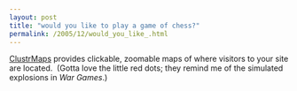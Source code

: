 ```yaml
---
layout: post
title: "would you like to play a game of chess?"
permalink: /2005/12/would_you_like_.html
---
```


<p><a href="http://clustrmaps.com/">ClustrMaps</a> provides clickable, zoomable maps of where visitors to your site are located.&nbsp; (Gotta love the little red dots; they remind me of the simulated explosions in <span style="font-style: italic;">War Games</span>.)<br /></p>


